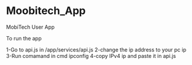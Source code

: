# Moobitech_App
MobiTech User App

To run the app

1-Go to api.js in /app/services/api.js
2-change the ip address to your  pc ip
3-Run comamand in cmd ipconfig 
4-copy IPv4 ip and paste it in api.js
